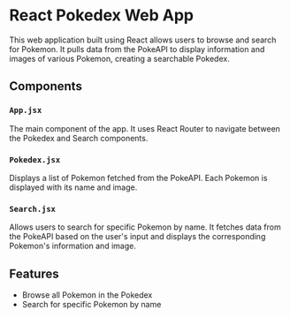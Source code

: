 # React Pokedex Web App

This web application built using React allows users to browse and search for Pokemon. It pulls data from the PokeAPI to display information and images of various Pokemon, creating a searchable Pokedex.

## Components

### `App.jsx`

The main component of the app. It uses React Router to navigate between the Pokedex and Search components.

### `Pokedex.jsx`

Displays a list of Pokemon fetched from the PokeAPI. Each Pokemon is displayed with its name and image.

### `Search.jsx`

Allows users to search for specific Pokemon by name. It fetches data from the PokeAPI based on the user's input and displays the corresponding Pokemon's information and image.

## Features

- Browse all Pokemon in the Pokedex
- Search for specific Pokemon by name

